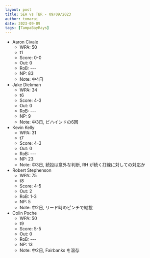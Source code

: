 ```yaml
---
layout: post
title: SEA vs TBR - 09/09/2023
author: tomarai
date: 2023-09-09
tags: [TampaBayRays]
---
```


* Aaron Civale
	- WPA: 50
	- t1
	- Score: 0-0
	- Out: 0
	- RoB: ---
	- NP: 83
	- Note: 中4日
* Jake Diekman
	- WPA: 34
	- t6
	- Score: 4-3
	- Out: 0
	- RoB: ---
	- NP: 9
	- Note: 中3日, ビハインドの6回
* Kevin Kelly
	- WPA: 31
	- t7
	- Score: 4-3
	- Out: 0
	- RoB: ---
	- NP: 23
	- Note: 中3日, 続投は意外な判断, RH が続く打線に対しての対応か
* Robert Stephenson
	- WPA: 75
	- t8
	- Score: 4-5
	- Out: 2
	- RoB: 1-3
	- NP: 5
	- Note: 中2日, リード時のピンチで継投
* Colin Poche
	- WPA: 50
	- t9
	- Score: 5-5
	- Out: 0
	- RoB: ---
	- NP: 13
	- Note: 中2日, Fairbanks を温存

